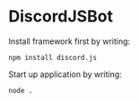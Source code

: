 # DiscordJSBot

Install framework first by writing:

`npm install discord.js`

Start up application by writing:

`node .`
